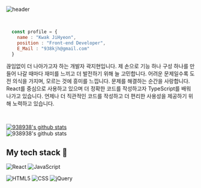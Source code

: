 ![header](https://capsule-render.vercel.app/api?type=waving&color=auto&height=150&section=header&text=Hello,World!&fontSize=30)

<br>

```javascript
  const profile = {
    name : "Kwak JiHyeon",
    position : "Front-end Developer",
    E_Mail : "938kjh@gmail.com"
  }
```

끊임없이 더 나아가고자 하는 개발자 곽지현입니다.
제 손으로 기능 하나 구성 하나를 만들어 나갈 때마다 재미를 느끼고 더 발전하기 위해 늘 고민합니다.
어려운 문제일수록 도전 의식을 가지며, 모르는 것에 흥미를 느낍니다. 문제를 해결하는 순간을 사랑합니다.
React를 중심으로 사용하고 있으며 더 정확한 코드를 작성하고자 TypeScript를 배워나가고 있습니다.
언제나 더 직관적인 코드를 작성하고 더 편리한 사용성을 제공하기 위해 노력하고 있습니다.

<br>

[![938938's github stats](https://github-readme-stats.vercel.app/api/top-langs/?username=938938&show_icons=true&hide_border=true&title_color=004386&icon_color=004386&layout=compact&theme=graywhite)](https://github.com/938938)
<br>
![938938's github stats](https://github-readme-stats.vercel.app/api?username=938938&show_icons=true&theme=graywhite&hide=issues,contribs)


## My tech stack :notebook_with_decorative_cover:

![React](https://img.shields.io/badge/-React-61DAFB?style=for-the-badge&logo=React&logoColor=000000)
![JavaScript](https://img.shields.io/badge/-JavaScript-F7DF1E?style=for-the-badge&logo=JavaScript&logoColor=000000)

![HTML5](https://img.shields.io/badge/-HTML-E34F26?style=for-the-badge&logo=html5&logoColor=ffffff)
![CSS](https://img.shields.io/badge/-CSS-1572B6?style=for-the-badge&logo=CSS3&logoColor=ffffff)
![jQuery](https://img.shields.io/badge/-jQuery-0769AD?style=for-the-badge&logo=jQuery&logoColor=ffffff)

<br>
